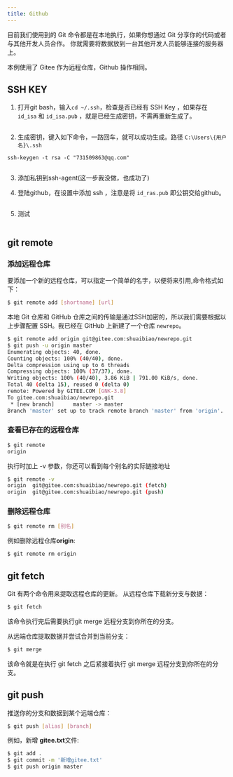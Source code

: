 ```yaml
---
title: Github   
---
```


目前我们使用到的 Git 命令都是在本地执行，如果你想通过 Git 分享你的代码或者与其他开发人员合作。 你就需要将数据放到一台其他开发人员能够连接的服务器上。

本例使用了 Gitee 作为远程仓库，Github 操作相同。


## SSH KEY
1. 打开git bash，输入`cd ~/.ssh`，检查是否已经有 SSH Key ，如果存在 `id_isa` 和 `id_isa.pub` ，就是已经生成密钥，不需再重新生成了。

<img :src="$withBase('/tools/git/ssh_login/查看是否存在密钥.jpg')">

2. 生成密钥，键入如下命令，一路回车，就可以成功生成。路径 `C:\Users\{用户名}\.ssh`

```
ssh-keygen -t rsa -C "731509863@qq.com"
```

<img :src="$withBase('/tools/git/ssh_login/生成密钥.jpg')">


3. 添加私钥到ssh-agent(这一步我没做，也成功了)


4. 登陆github，在设置中添加 ssh ，注意是将 `id_ras.pub` 即公钥交给github。

<img :src="$withBase('/tools/git/ssh_login/添加公钥到github.jpg')">

5. 测试

<img :src="$withBase('/tools/git/ssh_login/测试是否成功添加.jpg')">



## git remote
### 添加远程仓库
要添加一个新的远程仓库，可以指定一个简单的名字，以便将来引用,命令格式如下：
```sh
$ git remote add [shortname] [url]
```

本地 Git 仓库和 GitHub 仓库之间的传输是通过SSH加密的，所以我们需要根据以上步骤配置 SSH。我已经在 GitHub 上新建了一个仓库 `newrepo`。


```sh
$ git remote add origin git@gitee.com:shuaibiao/newrepo.git
$ git push -u origin master
Enumerating objects: 40, done.
Counting objects: 100% (40/40), done.
Delta compression using up to 6 threads
Compressing objects: 100% (37/37), done.
Writing objects: 100% (40/40), 3.86 KiB | 791.00 KiB/s, done.
Total 40 (delta 15), reused 0 (delta 0)
remote: Powered by GITEE.COM [GNK-3.8]
To gitee.com:shuaibiao/newrepo.git
 * [new branch]      master -> master
Branch 'master' set up to track remote branch 'master' from 'origin'.
```

### 查看已存在的远程仓库
```sh
$ git remote
origin
```
执行时加上 -v 参数，你还可以看到每个别名的实际链接地址
```sh
$ git remote -v 
origin  git@gitee.com:shuaibiao/newrepo.git (fetch)
origin  git@gitee.com:shuaibiao/newrepo.git (push)
```

### 删除远程仓库
```sh
$ git remote rm [别名]
```
例如删除远程仓库**origin**:
```sh
$ git remote rm origin
```

## git fetch
Git 有两个命令用来提取远程仓库的更新。
从远程仓库下载新分支与数据：
```sh
$ git fetch
```
该命令执行完后需要执行git merge 远程分支到你所在的分支。

从远端仓库提取数据并尝试合并到当前分支：
```sh
$ git merge
```
该命令就是在执行 git fetch 之后紧接着执行 git merge 远程分支到你所在的分支。

## git push
推送你的分支和数据到某个远端仓库：
```sh
$ git push [alias] [branch]
```
例如，新增 **gitee.txt**文件:
```sh
$ git add .
$ git commit -m '新增gitee.txt'
$ git push origin master
```
